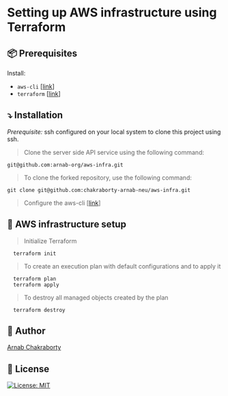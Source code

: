 # Setting up AWS infrastructure using Terraform

## :package: Prerequisites

Install:

- `aws-cli` [[link](https://docs.aws.amazon.com/cli/latest/userguide/getting-started-install.html)]
- `terraform` [[link](https://developer.hashicorp.com/terraform/downloads)]

## :arrow_heading_down: Installation

*Prerequisite:* ssh configured on your local system to clone this project using ssh.

> Clone the server side API service using the following command:

```shell
git@github.com:arnab-org/aws-infra.git
```

> To clone the forked repository, use the following command:

```shell
git clone git@github.com:chakraborty-arnab-neu/aws-infra.git
```

> Configure the aws-cli [[link](https://docs.aws.amazon.com/cli/latest/userguide/cli-chap-configure.html)]


## :rocket: AWS infrastructure setup

>Initialize Terraform

```shell
  terraform init
```

> To create an execution plan with default configurations and to apply it

```shell
  terraform plan
  terraform apply
```

> To destroy all managed objects created by the plan
> 
```shell
  terraform destroy
```

## :ninja: Author

[Arnab Chakraborty](mailto:chakraborty.arn@northeastern.edu)

## :scroll: License

[![License: MIT](https://img.shields.io/badge/License-MIT-blue.svg)](./LICENSE)
